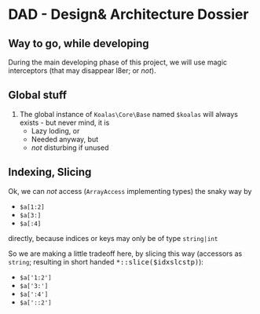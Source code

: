 # DAD - Design& Architecture Dossier


## Way to go, while developing 

During the main developing phase of this project, we will use magic interceptors (that may disappear l8er; or *not*).


## Global stuff

1. The global instance of <code>Koalas\Core\Base</code> named <code>$koalas</code> will always exists - but never mind, it is
    - Lazy loding,  or
    - Needed anyway, but 
    - *not* disturbing if unused

## Indexing, Slicing

Ok, we can *not* access (<code>ArrayAccess</code> implementing types) the snaky way by 
 - <code>$a[1:2]</code>
 - <code>$a[3:]</code>
 - <code>$a[:4]</code>

 directly, because indices or keys may only be of type <code>string|int</code>

 So we are making a little tradeoff here, by slicing this way (accessors as `string`; resulting in short handed <kbd>*::slice($idxslcstp)</kbd>):

 - <code>$a['1:2']</code>
 - <code>$a['3:']</code>
 - <code>$a[':4']</code>
  - <code>$a['::2']</code>